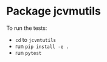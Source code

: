 Package jcvmutils
=================


To run the tests:
- `cd` to `jcvmtutils`
- run `pip install -e .`
- run `pytest`
